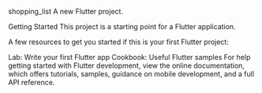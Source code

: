 shopping_list
A new Flutter project.

Getting Started
This project is a starting point for a Flutter application.

A few resources to get you started if this is your first Flutter project:

Lab: Write your first Flutter app
Cookbook: Useful Flutter samples
For help getting started with Flutter development, view the online documentation, which offers tutorials, samples, guidance on mobile development, and a full API reference.
